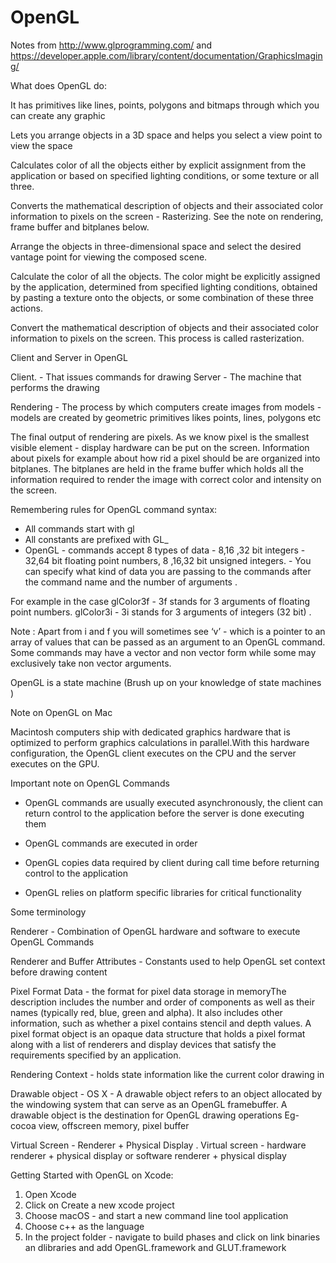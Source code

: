 # OpenGL

Notes from http://www.glprogramming.com/ and https://developer.apple.com/library/content/documentation/GraphicsImaging/

What does OpenGL do:

It has primitives like lines, points, polygons and bitmaps through which you can create any graphic

Lets you arrange objects in a 3D space and helps you select a view point to view the space

Calculates color of all the objects either by explicit assignment from the application or based on specified lighting conditions, or some texture or all three.

Converts the mathematical description of objects and their associated color information to pixels on the screen - Rasterizing. See the note on rendering, frame buffer and bitplanes below.

Arrange the objects in three-dimensional space and select the desired vantage point for viewing the composed scene.

Calculate the color of all the objects. The color might be explicitly assigned by the application, determined from specified lighting conditions, obtained by pasting a texture onto the objects, or some combination of these three actions.

Convert the mathematical description of objects and their associated color information to pixels on the screen. This process is called rasterization.

Client and Server in OpenGL

Client. - That issues commands for drawing
Server - The machine that performs the drawing 



Rendering - The process by which computers create images from models - models are created by geometric primitives likes points, lines, polygons etc

The final output of rendering are pixels. As we know pixel is the smallest visible element - display hardware can be put on the screen. Information about pixels for example about how rid a pixel should be are organized into bitplanes. The bitplanes are held in the frame buffer which holds all the information required to render the image with correct color and intensity on the screen.


Remembering rules for OpenGL command syntax:

- All commands start with gl
- All constants are prefixed with GL_
- OpenGL - commands accept 8 types of data - 8,16 ,32 bit integers - 32,64 bit floating point numbers, 8 ,16,32 bit unsigned integers.  - You can specify what kind of data you are passing to the commands after the command name and the number of arguments . 

For example in the case glColor3f - 3f stands for 3 arguments of floating point numbers. 
glColor3i - 3i stands for 3 arguments of integers (32 bit) . 

Note : Apart from i and f you will sometimes see ‘v’ - which is a pointer to an array of values that can be passed as an argument to an OpenGL command. Some commands may have a vector and non vector form while some may exclusively take non vector arguments. 


OpenGL is a state machine (Brush up on your knowledge of state machines )

Note on OpenGL on Mac

Macintosh computers ship with dedicated graphics hardware that is optimized to perform graphics calculations in parallel.With this hardware configuration, the OpenGL client executes on the CPU and the server executes on the GPU.

Important note on OpenGL Commands

- OpenGL commands are usually executed asynchronously, the client can return control to the application before the server is done executing them

- OpenGL commands are executed in order

- OpenGL copies data required by client during call time before returning control to the application

- OpenGL relies on platform specific libraries for critical functionality

Some terminology

Renderer - Combination of OpenGL hardware and software to execute OpenGL Commands

Renderer and Buffer Attributes - Constants used to help OpenGL set context before drawing content

Pixel Format Data  - the format for pixel data storage in memoryThe description includes the number and order of components as well as their names (typically red, blue, green and alpha). It also includes other information, such as whether a pixel contains stencil and depth values. A pixel format object is an opaque data structure that holds a pixel format along with a list of renderers and display devices that satisfy the requirements specified by an application.

Rendering Context - holds state information like the current color drawing in

Drawable object - OS X - A drawable object refers to an object allocated by the windowing system that can serve as an OpenGL framebuffer. A drawable object is the destination for OpenGL drawing operations
Eg- cocoa view, offscreen memory, pixel buffer

Virtual Screen - Renderer + Physical Display . Virtual screen - hardware renderer + physical display or software renderer + physical display

Getting Started with OpenGL on Xcode:

1. Open Xcode
2. Click on Create a new xcode project
3. Choose macOS - and start a new command line tool application
4. Choose c++ as the language 
5. In the project folder - navigate to build phases and click on link binaries an dlibraries and add OpenGL.framework and GLUT.framework


